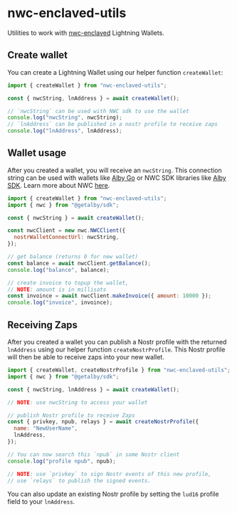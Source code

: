 # nwc-enclaved-utils

Utilities to work with [nwc-enclaved](https://github.com/nostrband/nwc-enclaved/) Lightning Wallets.

## Create wallet

You can create a Lightning Wallet using our helper function `createWallet`:

```js
import { createWallet } from "nwc-enclaved-utils";

const { nwcString, lnAddress } = await createWallet();

// `nwcString` can be used with NWC sdk to use the wallet
console.log("nwcString", nwcString);
// `lnAddress` can be published in a nostr profile to receive zaps
console.log("lnAddress", lnAddress);
```

## Wallet usage

After you created a wallet, you will receive an `nwcString`. This connection string can be used with wallets
like [Alby Go](https://albygo.com/) or NWC SDK libraries like [Alby SDK](https://github.com/getAlby/js-sdk/blob/master/docs/nwc.md).
Learn more about NWC [here](https://github.com/nostr-protocol/nips/blob/master/47.md).

```js
import { createWallet } from "nwc-enclaved-utils";
import { nwc } from "@getalby/sdk";

const { nwcString } = await createWallet();

const nwcClient = new nwc.NWCClient({
  nostrWalletConnectUrl: nwcString,
});

// get balance (returns 0 for new wallet)
const balance = await nwcClient.getBalance();
console.log("balance", balance);

// create invoice to topup the wallet,
// NOTE: amount is in millisats
const invoince = await nwcClient.makeInvoice({ amount: 10000 });
console.log("invoice", invoince);
```

## Receiving Zaps

After you created a wallet you can publish a Nostr profile with the returned `lnAddress`
using our helper function `createNostrProfile`. This Nostr profile will then be able to receive
zaps into your new wallet.

```js
import { createWallet, createNostrProfile } from "nwc-enclaved-utils";
import { nwc } from "@getalby/sdk";

const { nwcString, lnAddress } = await createWallet();

// NOTE: use nwcString to access your wallet

// publish Nostr profile to receive Zaps
const { privkey, npub, relays } = await createNostrProfile({
  name: "NewUserName",
  lnAddress,
});

// You can now search this `npub` in some Nostr client
console.log("profile npub", npub);

// NOTE: use `privkey` to sign Nostr events of this new profile,
// use `relays` to publish the signed events.
```

You can also update an existing Nostr profile by setting the `lud16` profile field to your `lnAddress`.
